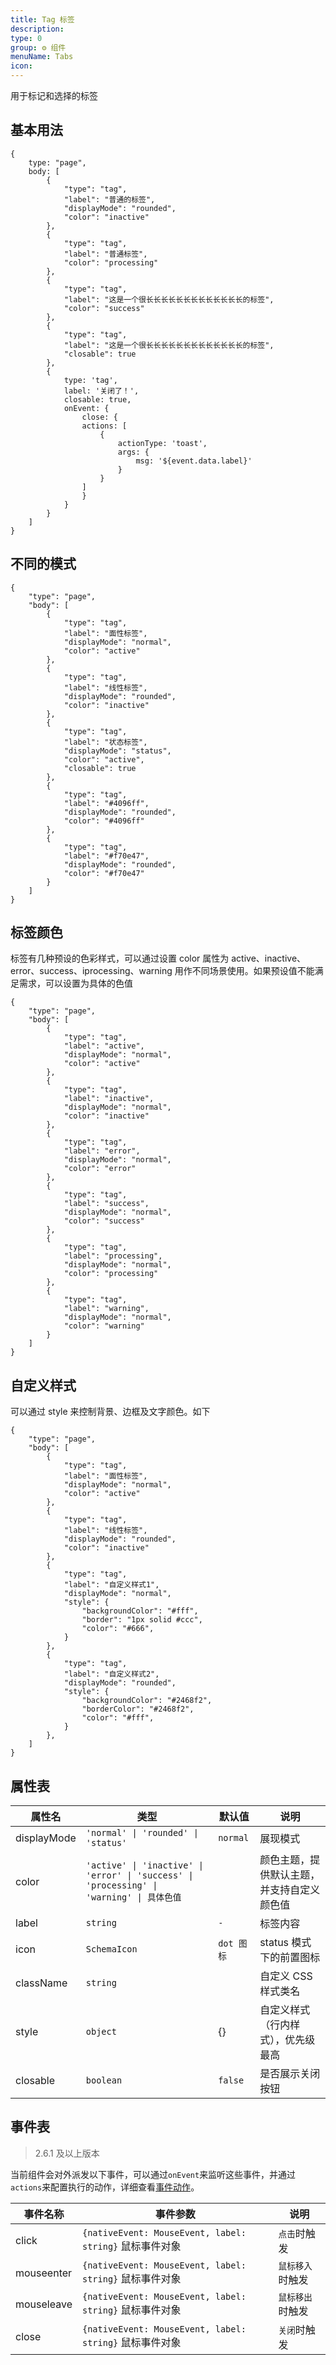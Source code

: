 ```yaml
---
title: Tag 标签
description:
type: 0
group: ⚙ 组件
menuName: Tabs
icon:
---
```


用于标记和选择的标签

## 基本用法

```schema
{
    type: "page",
    body: [
        {
            "type": "tag",
            "label": "普通的标签",
            "displayMode": "rounded",
            "color": "inactive"
        },
        {
            "type": "tag",
            "label": "普通标签",
            "color": "processing"
        },
        {
            "type": "tag",
            "label": "这是一个很长长长长长长长长长长长长长的标签",
            "color": "success"
        },
        {
            "type": "tag",
            "label": "这是一个很长长长长长长长长长长长长长的标签",
            "closable": true
        },
        {
            type: 'tag',
            label: '关闭了！',
            closable: true,
            onEvent: {
                close: {
                actions: [
                    {
                        actionType: 'toast',
                        args: {
                            msg: '${event.data.label}'
                        }
                    }
                ]
                }
            }
        }
    ]
}
```

## 不同的模式

```schema
{
    "type": "page",
    "body": [
        {
            "type": "tag",
            "label": "面性标签",
            "displayMode": "normal",
            "color": "active"
        },
        {
            "type": "tag",
            "label": "线性标签",
            "displayMode": "rounded",
            "color": "inactive"
        },
        {
            "type": "tag",
            "label": "状态标签",
            "displayMode": "status",
            "color": "active",
            "closable": true
        },
        {
            "type": "tag",
            "label": "#4096ff",
            "displayMode": "rounded",
            "color": "#4096ff"
        },
        {
            "type": "tag",
            "label": "#f70e47",
            "displayMode": "rounded",
            "color": "#f70e47"
        }
    ]
}
```

## 标签颜色

标签有几种预设的色彩样式，可以通过设置 color 属性为 active、inactive、error、success、iprocessing、warning 用作不同场景使用。如果预设值不能满足需求，可以设置为具体的色值

```schema
{
    "type": "page",
    "body": [
        {
            "type": "tag",
            "label": "active",
            "displayMode": "normal",
            "color": "active"
        },
        {
            "type": "tag",
            "label": "inactive",
            "displayMode": "normal",
            "color": "inactive"
        },
        {
            "type": "tag",
            "label": "error",
            "displayMode": "normal",
            "color": "error"
        },
        {
            "type": "tag",
            "label": "success",
            "displayMode": "normal",
            "color": "success"
        },
        {
            "type": "tag",
            "label": "processing",
            "displayMode": "normal",
            "color": "processing"
        },
        {
            "type": "tag",
            "label": "warning",
            "displayMode": "normal",
            "color": "warning"
        }
    ]
}
```

## 自定义样式

可以通过 style 来控制背景、边框及文字颜色。如下

```schema
{
    "type": "page",
    "body": [
        {
            "type": "tag",
            "label": "面性标签",
            "displayMode": "normal",
            "color": "active"
        },
        {
            "type": "tag",
            "label": "线性标签",
            "displayMode": "rounded",
            "color": "inactive"
        },
        {
            "type": "tag",
            "label": "自定义样式1",
            "displayMode": "normal",
            "style": {
                "backgroundColor": "#fff",
                "border": "1px solid #ccc",
                "color": "#666",
            }
        },
        {
            "type": "tag",
            "label": "自定义样式2",
            "displayMode": "rounded",
            "style": {
                "backgroundColor": "#2468f2",
                "borderColor": "#2468f2",
                "color": "#fff",
            }
        },
    ]
}
```

## 属性表

| 属性名      | 类型                                                                                      | 默认值     | 说明                                       |
| ----------- | ----------------------------------------------------------------------------------------- | ---------- | ------------------------------------------ |
| displayMode | `'normal' \| 'rounded' \| 'status'`                                                       | `normal`   | 展现模式                                   |
| color       | `'active' \| 'inactive' \| 'error' \| 'success' \| 'processing' \| 'warning' \| 具体色值` |            | 颜色主题，提供默认主题，并支持自定义颜色值 |
| label       | `string`                                                                                  | `-`        | 标签内容                                   |
| icon        | `SchemaIcon`                                                                              | `dot 图标` | status 模式下的前置图标                    |
| className   | `string`                                                                                  |            | 自定义 CSS 样式类名                        |
| style       | `object`                                                                                  | {}         | 自定义样式（行内样式），优先级最高         |
| closable    | `boolean`                                                                                 | `false`    | 是否展示关闭按钮                           |

## 事件表

> 2.6.1 及以上版本

当前组件会对外派发以下事件，可以通过`onEvent`来监听这些事件，并通过`actions`来配置执行的动作，详细查看[事件动作](../../docs/concepts/event-action)。

| 事件名称   | 事件参数                                                | 说明             |
| ---------- | ------------------------------------------------------- | ---------------- |
| click      | `{nativeEvent: MouseEvent, label: string}` 鼠标事件对象 | `点击`时触发     |
| mouseenter | `{nativeEvent: MouseEvent, label: string}` 鼠标事件对象 | `鼠标移入`时触发 |
| mouseleave | `{nativeEvent: MouseEvent, label: string}` 鼠标事件对象 | `鼠标移出`时触发 |
| close      | `{nativeEvent: MouseEvent, label: string}` 鼠标事件对象 | `关闭`时触发     |
